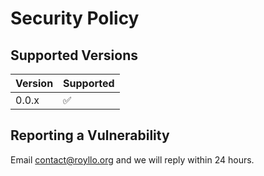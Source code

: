 # Security Policy

## Supported Versions

| Version | Supported          |
|---------|--------------------|
| 0.0.x   | :white_check_mark: |

## Reporting a Vulnerability

Email [contact@royllo.org](mailto:contact@royllo.org) and we will reply within 24 hours.
